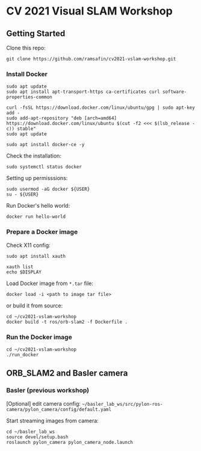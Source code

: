 # CV 2021 Visual SLAM Workshop

## Getting Started

Clone this repo:
```shell
git clone https://github.com/ramsafin/cv2021-vslam-workshop.git
```

### Install Docker

```shell
sudo apt update
sudo apt install apt-transport-https ca-certificates curl software-properties-common
```

```shell
curl -fsSL https://download.docker.com/linux/ubuntu/gpg | sudo apt-key add -
sudo add-apt-repository "deb [arch=amd64] https://download.docker.com/linux/ubuntu $(cut -f2 <<< $(lsb_release -c)) stable"
sudo apt update
```

```shell
sudo apt install docker-ce -y
```
Check the installation:
```shell
sudo systemctl status docker
```

Setting up permisssions:
```shell
sudo usermod -aG docker ${USER}
su - ${USER}
```

Run Docker's hello world:
```shell
docker run hello-world
```

### Prepare a Docker image

Check X11 config:
```shell
sudo apt install xauth

xauth list
echo $DISPLAY
```

Load Docker image from `*.tar` file:
```shell
docker load -i <path to image tar file>
```
or build it from source:

```shell
cd ~/cv2021-vslam-workshop
docker build -t ros/orb-slam2 -f Dockerfile .
```
### Run the Docker image
```shell
cd ~/cv2021-vslam-workshop
./run_docker
```

## ORB_SLAM2 and Basler camera

### Basler (previous workshop)
[Optional] edit camera config: `~/basler_lab_ws/src/pylon-ros-camera/pylon_camera/config/default.yaml`

Start streaming images from camera:
```shell
cd ~/basler_lab_ws
source devel/setup.bash
roslaunch pylon_camera pylon_camera_node.launch
```


